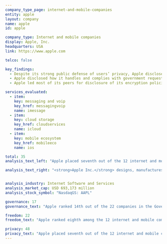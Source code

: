 ```yaml
---
company_type_page: internet-and-mobile-companies
entity: apple
layout: company
name: apple
id: apple

company_type: Internet and mobile companies
display: Apple, Inc.
headquarters: USA
link: https://www.apple.com

telco: false

key_findings:
  - Despite its strong public defense of users’ privacy, Apple disclosed no clear commitments or policies demonstrating respect for users’ freedom of expression.
  - Apple disclosed how it handles and complies with government requests to hand over user information, but published no data about government or private requests it receives to restrict content or to remove apps from its app store.  
  - Apple led most of its peers for disclosure of its encryption policies but could do more to explain its internal security policies including those for responding to data breaches.

services_evaluated:
  - item:
    key: messaging and voip
    key_href: messagingvoip
    name: imessage
  - item:
    key: cloud storage
    key_href: cloudservices
    name: icloud
  - item:
    key: mobile ecosystem
    key_href: mobileeco
    name: ios

total: 35
analysis_text_left: "Apple placed seventh out of the 12 internet and mobile companies and ninth in the overall Index, scoring lower than any other U.S.-based company evaluated. This was the first year Apple was evaluated. Despite Apple’s high-profile stance in <a href=\"http://fortune.com/2016/06/13/apple-wwdc-event-privacy/\" target=\"_blank\">defense of users’ privacy</a>, the company disclosed few commitments or policies that would indicate respect for users’ freedom of expression. For instance, the company provided little information about how it handles government or private requests to restrict content, and provided no data about government requests to remove apps from its app store. Apple also lacked disclosure of governance and accountability mechanisms around the implementation of its commitments and policies related to privacy or freedom of expression. Although considered an industry leader in user privacy and security, Apple’s commitments in this regard were not always clearly reflected in the company’s privacy-related policies across all of its services evaluated, particularly for Apple’s iOS mobile ecosystem."

analysis_text_right: "<strong>Apple Inc.</strong> designs, manufactures, and sells a range of computers, smartphones, media players, and other devices. The company also produces operating system software (Mac OS for computers and iOS for mobile) and application software. Other services include iMessage, a messaging application that works across Apple devices and iCloud, a cloud storage service. Apple sells and delivers applications through its App Store."


analysis_industry: Internet Software and Services
analysis_market_cap: USD 693,173 million
analysis_stock_symbol: "NasdaqGS: AAPL"

governance: 17
governance_text: "Apple ranked 14th out of the 22 companies in the Governance category, with the lowest score on this set of indicators of any U.S.-based company. <br /><br />While the company published a commitment to respect users’ privacy, it made no similar commitment to respect users’ freedom of expression (G1). It disclosed senior-level oversight over privacy issues but made no reference to similar oversight over freedom of expression issues within the company (G2). It disclosed no information about whether it conducts any form of human rights due diligence (G4) or evidence of engaging with stakeholders to address freedom of expression and privacy concerns (G5). The company also offered little evidence of a substantive grievance and remedy mechanism enabling users to issue complaints against the company for infringement of their freedom of expression or privacy (G6)."

freedom: 22
freedom_text: "Apple ranked eighth among the 12 internet and mobile companies in the Freedom of Expression category, scoring slightly better than Mail.Ru and Samsung.<br /><br /><strong>Content and account restriction requests:</strong> Apple provides less information on these indicators than most other internet and mobile companies, performing better only than Tencent, Baidu, Samsung, and Mail.Ru (F5-F7). Apple’s transparency report included data on requests it received to restrict users’ accounts but it disclosed very little information about its process for responding to requests to restrict content on its platforms, or data about these requests (F5, F6). Apple should disclose its processes for responding to requests it receives from governments to <a href=\"https://www.nytimes.com/2017/01/18/technology/clearing-out-the-app-stores-government-censorship-made-easier.html?_r=0\" target=\"_blank\">restrict apps in its app store</a>, as well as the volume and nature of these requests, as these requests are becoming an increasingly prominent threat to freedom of expression around the world.<br /><br /><strong>Identity policy:</strong> Apple disclosed it <a href=\"http://www.apple.com/privacy/privacy-policy/\" target=\"_blank\">might require</a> users in certain jurisdictions to verify their identity with their government-issued identification, in compliance with local law (F11)."

privacy: 48
privacy_text: "Apple placed seventh out of the 12 internet and mobile companies evaluated, scoring lower than all U.S. companies in this category.<br /><br /><strong>Handling of user information:</strong> Similar to other companies in the Index, Apple fell short of clearly explaining to users how it handles their information (P3-P9). The company did not fully disclose each type of user information it collects (P3), shares (P4), for what purpose (P5), and for how long it retains it (P6). Apple provided even less information regarding if and how users can obtain all the information the company holds on them (P8). However the company received the highest score of any company in the Index for clearly disclosing it does not collect user information from third-party websites through technical means (P9). <br /><br /><strong>Requests for user information:</strong> Apple lagged behind most of its U.S. peers in its disclosure of government and private requests for user information (P10, P11), although no company received full credit on these indicators. Like most companies, Apple disclosed its process for responding to government requests but provided no information about whether or how it has handled requests from private parties (P10). In its transparency report it disclosed data on the number of government requests it received, broken out by country, but it did not list the number of requests received for real-time user data (only for stored content) (P11). If it does not respond to real-time access requests because user communications are end-to-end encrypted, Apple should state this.<br /><br /><strong>Security:</strong> Apple disclosed less than Google, Yandex, and Microsoft about its security policies, despite consensus in the technical community is that its products are among the <a href=\"http://www.zdnet.com/article/the-state-of-mobile-device-security-android-vs-ios/\" target=\"_blank\">most secure on the market</a>. Apple did not fully disclose its internal  security oversight processes, including whether it commissions external audits on products and services (P13). Like most companies, Apple offered no information about its processes for responding to data breaches (P15). Apple’s disclosure regarding its encryption policies was notably better than most other companies evaluated (P16), disclosing that it encrypts users’ communications by default. For iMessage and the Apple mobile ecosystem, it disclosed that end-to-end encryption is enabled by default."
---
```


